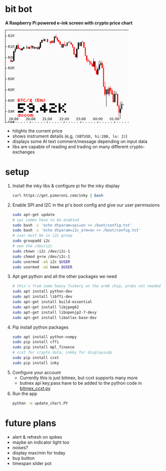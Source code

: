 # bit bot
**A Raspberry Pi powered e-ink screen with crypto price chart**

![](candle2.png)

 - hilights the current price
 - shows instrument details (e,g, ```(XBTUSD, hi:200, lo: 2)```)
 - displays some AI text comment/message depending on input data
 - libs are capable of reading and trading on many different crypto-exchanges
 
# setup
1. Install the inky libs & configure pi for the inky display
    ```sh
    curl https://get.pimoroni.com/inky | bash
    ```
2. Enable SPI and I2C in the pi's boot config and give our user permissions
    ```sh
    sudo apt-get update
    # spi comms have to be enabled
    sudo bash -c 'echo dtparam=spi=on >> /boot/config.txt'
    sudo bash -c 'echo dtparam=i2c_arm=on >> /boot/config.txt'
    # user must be in i2c group
    sudo groupadd i2c 
    # own the /dev/i2c
    sudo chown :i2c /dev/i2c-1
    sudo chmod g+rw /dev/i2c-1
    sudo usermod -aG i2c $USER
    sudo usermod -aG kmem $USER
    ```   
3. Apt get python and all the other packages we need
    ```sh
    # this's from some heavy fuckery on the arm6 chip, probs not needed now
    sudo apt install python-dev
    sudo apt install libffi-dev
    sudo apt-get install build-essential
    sudo apt-get install libjpeg62
    sudo apt-get install libopenjp2-7-devy
    sudo apt-get install libatlas-base-dev
    ```
4. Pip install python packages
    ```sh
    sudo apt install python-numpy
    sudo pip install cffi
    sudo pip install mpl_finance
    # ccxt for crypto data, inkky for displaysudp
    sudo pip install ccxt
    sudo pip install inky
    ```
5. Configure your account
    - Currently this is just bitmex, but ccxt supports many more
    - butnex api key;pass have to be added to the python code in [bitmex_ccxt.py](bitmex_ccxt.py)
6. Run the app
    ```sh
    python -m update_chart.PY
    ```

# future plans
 - alert & refresh on spikes
 - maybe an indicator light too
 - noises?
 - display max/min for today
 - buy button
 - timespan slider pot
 




